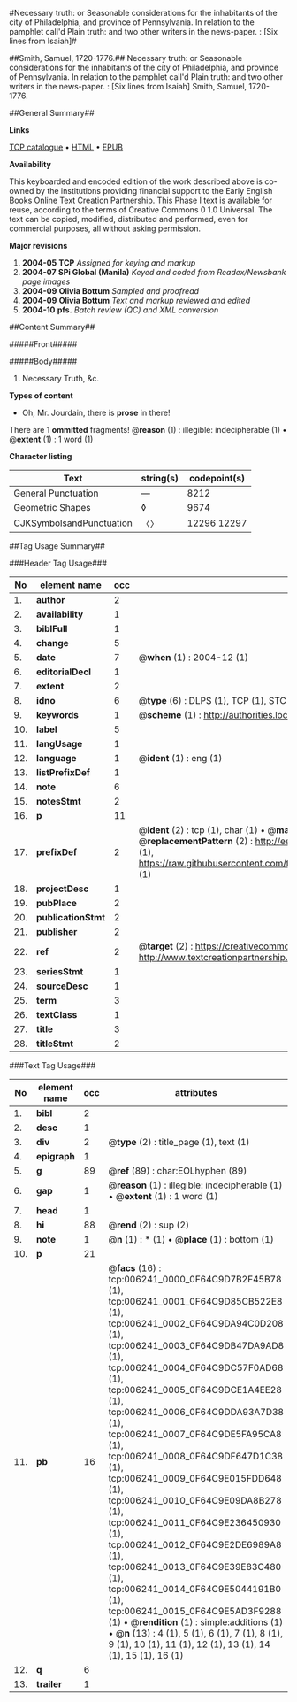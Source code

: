 #Necessary truth: or Seasonable considerations for the inhabitants of the city of Philadelphia, and province of Pennsylvania. In relation to the pamphlet call'd Plain truth: and two other writers in the news-paper. : [Six lines from Isaiah]#

##Smith, Samuel, 1720-1776.##
Necessary truth: or Seasonable considerations for the inhabitants of the city of Philadelphia, and province of Pennsylvania. In relation to the pamphlet call'd Plain truth: and two other writers in the news-paper. : [Six lines from Isaiah]
Smith, Samuel, 1720-1776.

##General Summary##

**Links**

[TCP catalogue](http://www.ota.ox.ac.uk/tcp/)  • 
[HTML](http://tei.it.ox.ac.uk/tcp/Texts-HTML/free/N04/N04980.html)  • 
[EPUB](http://tei.it.ox.ac.uk/tcp/Texts-EPUB/free/N04/N04980.epub)

**Availability**

This keyboarded and encoded edition of the
	       work described above is co-owned by the institutions
	       providing financial support to the Early English Books
	       Online Text Creation Partnership. This Phase I text is
	       available for reuse, according to the terms of Creative
	       Commons 0 1.0 Universal. The text can be copied,
	       modified, distributed and performed, even for
	       commercial purposes, all without asking permission.

**Major revisions**

1. __2004-05__ __TCP__ *Assigned for keying and markup*
1. __2004-07__ __SPi Global (Manila)__ *Keyed and coded from Readex/Newsbank page images*
1. __2004-09__ __Olivia Bottum__ *Sampled and proofread*
1. __2004-09__ __Olivia Bottum__ *Text and markup reviewed and edited*
1. __2004-10__ __pfs.__ *Batch review (QC) and XML conversion*

##Content Summary##

#####Front#####

#####Body#####

1. Necessary Truth, &c.

**Types of content**

  * Oh, Mr. Jourdain, there is **prose** in there!

There are 1 **ommitted** fragments! 
 @__reason__ (1) : illegible: indecipherable (1)  •  @__extent__ (1) : 1 word (1)

**Character listing**


|Text|string(s)|codepoint(s)|
|---|---|---|
|General Punctuation|—|8212|
|Geometric Shapes|◊|9674|
|CJKSymbolsandPunctuation|〈〉|12296 12297|

##Tag Usage Summary##

###Header Tag Usage###

|No|element name|occ|attributes|
|---|---|---|---|
|1.|__author__|2||
|2.|__availability__|1||
|3.|__biblFull__|1||
|4.|__change__|5||
|5.|__date__|7| @__when__ (1) : 2004-12 (1)|
|6.|__editorialDecl__|1||
|7.|__extent__|2||
|8.|__idno__|6| @__type__ (6) : DLPS (1), TCP (1), STC (1), NOTIS (1), IMAGE-SET (1), EVANS-CITATION (1)|
|9.|__keywords__|1| @__scheme__ (1) : http://authorities.loc.gov/ (1)|
|10.|__label__|5||
|11.|__langUsage__|1||
|12.|__language__|1| @__ident__ (1) : eng (1)|
|13.|__listPrefixDef__|1||
|14.|__note__|6||
|15.|__notesStmt__|2||
|16.|__p__|11||
|17.|__prefixDef__|2| @__ident__ (2) : tcp (1), char (1)  •  @__matchPattern__ (2) : ([0-9\-]+):([0-9IVX]+) (1), (.+) (1)  •  @__replacementPattern__ (2) : http://eebo.chadwyck.com/downloadtiff?vid=$1&page=$2 (1), https://raw.githubusercontent.com/textcreationpartnership/Texts/master/tcpchars.xml#$1 (1)|
|18.|__projectDesc__|1||
|19.|__pubPlace__|2||
|20.|__publicationStmt__|2||
|21.|__publisher__|2||
|22.|__ref__|2| @__target__ (2) : https://creativecommons.org/publicdomain/zero/1.0/ (1), http://www.textcreationpartnership.org/docs/. (1)|
|23.|__seriesStmt__|1||
|24.|__sourceDesc__|1||
|25.|__term__|3||
|26.|__textClass__|1||
|27.|__title__|3||
|28.|__titleStmt__|2||


###Text Tag Usage###

|No|element name|occ|attributes|
|---|---|---|---|
|1.|__bibl__|2||
|2.|__desc__|1||
|3.|__div__|2| @__type__ (2) : title_page (1), text (1)|
|4.|__epigraph__|1||
|5.|__g__|89| @__ref__ (89) : char:EOLhyphen (89)|
|6.|__gap__|1| @__reason__ (1) : illegible: indecipherable (1)  •  @__extent__ (1) : 1 word (1)|
|7.|__head__|1||
|8.|__hi__|88| @__rend__ (2) : sup (2)|
|9.|__note__|1| @__n__ (1) : * (1)  •  @__place__ (1) : bottom (1)|
|10.|__p__|21||
|11.|__pb__|16| @__facs__ (16) : tcp:006241_0000_0F64C9D7B2F45B78 (1), tcp:006241_0001_0F64C9D85CB522E8 (1), tcp:006241_0002_0F64C9DA94C0D208 (1), tcp:006241_0003_0F64C9DB47DA9AD8 (1), tcp:006241_0004_0F64C9DC57F0AD68 (1), tcp:006241_0005_0F64C9DCE1A4EE28 (1), tcp:006241_0006_0F64C9DDA93A7D38 (1), tcp:006241_0007_0F64C9DE5FA95CA8 (1), tcp:006241_0008_0F64C9DF647D1C38 (1), tcp:006241_0009_0F64C9E015FDD648 (1), tcp:006241_0010_0F64C9E09DA8B278 (1), tcp:006241_0011_0F64C9E236450930 (1), tcp:006241_0012_0F64C9E2DE6989A8 (1), tcp:006241_0013_0F64C9E39E83C480 (1), tcp:006241_0014_0F64C9E5044191B0 (1), tcp:006241_0015_0F64C9E5AD3F9288 (1)  •  @__rendition__ (1) : simple:additions (1)  •  @__n__ (13) : 4 (1), 5 (1), 6 (1), 7 (1), 8 (1), 9 (1), 10 (1), 11 (1), 12 (1), 13 (1), 14 (1), 15 (1), 16 (1)|
|12.|__q__|6||
|13.|__trailer__|1||
